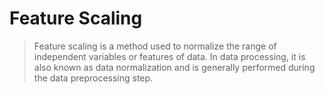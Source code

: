 # Feature Scaling
> Feature scaling is a method used to normalize the range of independent variables or features of data. In data processing, it is also known as data normalization and is generally performed during the data preprocessing step.

